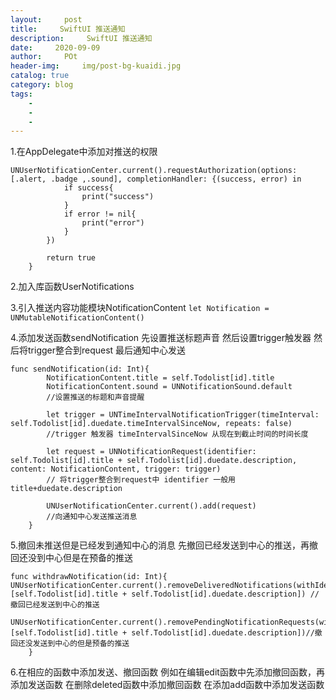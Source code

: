 ```yaml
---  
layout:     post
title:     SwiftUI 推送通知
description:     SwiftUI 推送通知
date:     2020-09-09
author:     POt
header-img:     img/post-bg-kuaidi.jpg
catalog: true
category: blog
tags:     
    -   
    -   
    -   
---  
```


1.在AppDelegate中添加对推送的权限     
```
UNUserNotificationCenter.current().requestAuthorization(options: [.alert, .badge ,.sound], completionHandler: {(success, error) in
            if success{
                print("success")
            }
            if error != nil{
                print("error")
            }
        })
        
        return true
    }
```

2.加入库函数UserNotifications

3.引入推送内容功能模块NotificationContent
`let Notification = UNMutableNotificationContent()`

4.添加发送函数sendNotification
先设置推送标题声音 然后设置trigger触发器 然后将trigger整合到request 最后通知中心发送
```    
func sendNotification(id: Int){
        NotificationContent.title = self.Todolist[id].title
        NotificationContent.sound = UNNotificationSound.default
        //设置推送的标题和声音提醒
        
        let trigger = UNTimeIntervalNotificationTrigger(timeInterval: self.Todolist[id].duedate.timeIntervalSinceNow, repeats: false)
        //trigger 触发器 timeIntervalSinceNow 从现在到截止时间的时间长度
        
        let request = UNNotificationRequest(identifier: self.Todolist[id].title + self.Todolist[id].duedate.description, content: NotificationContent, trigger: trigger)
        // 将trigger整合到request中 identifier 一般用title+duedate.description
        
        UNUserNotificationCenter.current().add(request)
        //向通知中心发送推送消息
    }
```

5.撤回未推送但是已经发到通知中心的消息
先撤回已经发送到中心的推送，再撤回还没到中心但是在预备的推送
```
func withdrawNotification(id: Int){
UNUserNotificationCenter.current().removeDeliveredNotifications(withIdentifiers: [self.Todolist[id].title + self.Todolist[id].duedate.description]) //撤回已经发送到中心的推送
        UNUserNotificationCenter.current().removePendingNotificationRequests(withIdentifiers: [self.Todolist[id].title + self.Todolist[id].duedate.description])//撤回还没发送到中心的但是预备的推送
    }
```

6.在相应的函数中添加发送、撤回函数
例如在编辑edit函数中先添加撤回函数，再添加发送函数
在删除deleted函数中添加撤回函数
在添加add函数中添加发送函数